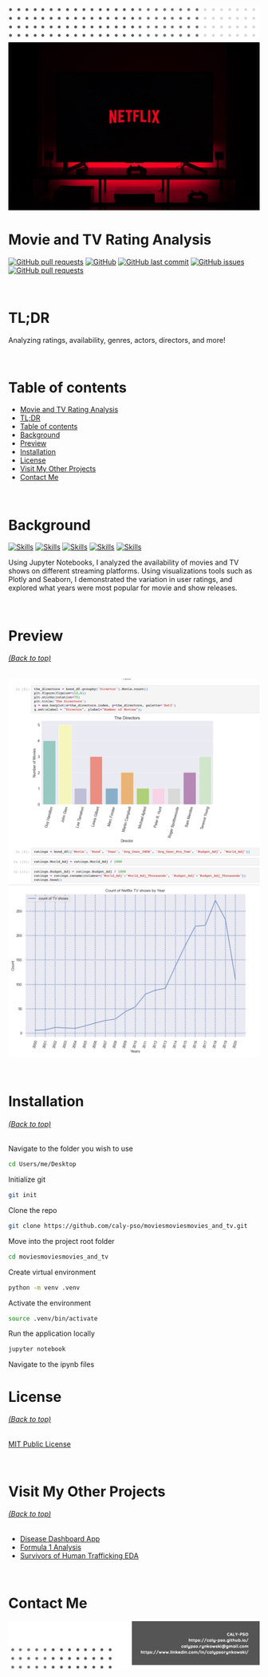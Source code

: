 <!-- Add banner here -->

[![Header](/img/header.png)](#TL;DR)
[![Banner](/img/netflix.jpg)](#TL;DR)

# Movie and TV Rating Analysis

<!-- buttons -->
<!-- https://shields.io/ -->

[![GitHub pull requests](https://img.shields.io/github/languages/top/caly-pso/moviesmoviesmovies_and_tv?style=flat-square)](#TL;DR)
[![GitHub](https://img.shields.io/github/repo-size/caly-pso/moviesmoviesmovies_and_tv?style=flat-square)](#TL;DR)
[![GitHub last commit](https://img.shields.io/github/last-commit/caly-pso/moviesmoviesmovies_and_tv?style=flat-square)](#TL;DR)
[![GitHub issues](https://img.shields.io/github/issues-raw/caly-pso/moviesmoviesmovies_and_tv?style=flat-square)](#TL;DR)
[![GitHub pull requests](https://img.shields.io/github/issues-pr/caly-pso/moviesmoviesmovies_and_tv?style=flat-square)](#TL;DR)

<br>

# TL;DR

Analyzing ratings, availability, genres, actors, directors, and more!

<br>

# Table of contents

- [Movie and TV Rating Analysis](#movie-and-tv-rating-analysis)
- [TL;DR](#TL;DR)
- [Table of contents](#table-of-contents)
- [Background](#background)
- [Preview](#preview)
- [Installation](#installation)
- [License](#license)
- [Visit My Other Projects](#visit-my-other-projects)
- [Contact Me](#contact-me)

<br>

# Background

<!-- project in brief -->
<!-- Background
Problem Statement
Data Description -->

<!-- buttons -->

[![Skills](https://img.shields.io/badge/-Python-yellowgreen?style=for-the-badge)](#movie-and-tv-rating-analysis)
[![Skills](https://img.shields.io/badge/-Pandas-yellow?style=for-the-badge)](#movie-and-tv-rating-analysis)
[![Skills](https://img.shields.io/badge/-Matplotlib-orange?style=for-the-badge)](#movie-and-tv-rating-analysis)
[![Skills](https://img.shields.io/badge/-Seaborn-red?style=for-the-badge)](#movie-and-tv-rating-analysis)
[![Skills](https://img.shields.io/badge/-Plotly-lightgrey?style=for-the-badge)](#movie-and-tv-rating-analysis)

<!--Colors: brightgreengreenyellowgreenyelloworangeredbluelightgrey
successimportantcriticalinformationalinactive
bluevioletff69b49cf-->

Using Jupyter Notebooks, I analyzed the availability of movies and TV shows on different streaming platforms. Using visualizations tools such as Plotly and Seaborn, I demonstrated the variation in user ratings, and explored what years were most popular for movie and show releases.

<br>

# Preview

###### [(Back to top)](#table-of-contents)

<!-- project preview -->

[![Notebook Preview](/img/preview2.png)](https://caly-pso.github.io/project_link/BondEDA.html)
[![Notebook Preview](/img/preview.png)](https://caly-pso.github.io/project_link/streaming_movies.html)

<br>

# Installation

###### [(Back to top)](#table-of-contents)

Navigate to the folder you wish to use

```bash
cd Users/me/Desktop
```

Initialize git

```bash
git init
```

Clone the repo

```bash
git clone https://github.com/caly-pso/moviesmoviesmovies_and_tv.git
```

Move into the project root folder

```bash
cd moviesmoviesmovies_and_tv
```

Create virtual environment

```bash
python -m venv .venv
```

Activate the environment

```bash
source .venv/bin/activate
```

<!-- Install the requirements

```bash
pip install -r requirements.txt
``` -->

Run the application locally

```bash
jupyter notebook
```

Navigate to the ipynb files
<br>

<!-- # Development

[(Back to top)](#table-of-contents)

To modify this application, you need to open up the covid_app.py files, and the function and graphing python files. To

<br> -->

# License

###### [(Back to top)](#table-of-contents)

[MIT Public License](/LICENSE.md)

<br>

<!-- Add the footer here -->

# Visit My Other Projects

###### [(Back to top)](#table-of-contents)

- [Disease Dashboard App](https://github.com/caly-pso/disease_dashboard_app)
- [Formula 1 Analysis](https://github.com/caly-pso/formula1_analysis)
- [Survivors of Human Trafficking EDA](https://github.com/caly-pso/EDA_trafficking_survivors)

<br>

# Contact Me

[![Footer](/img/footer.png)](#contact-me)
